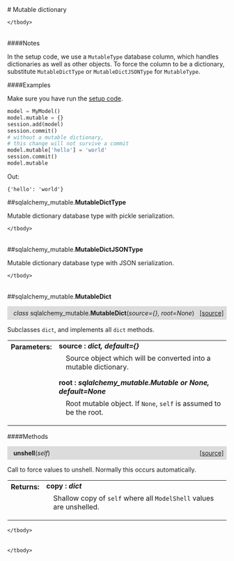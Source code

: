 <script src="https://cdn.mathjax.org/mathjax/latest/MathJax.js?config=TeX-AMS-MML_HTMLorMML" type="text/javascript"></script>

<link rel="stylesheet" href="https://assets.readthedocs.org/static/css/readthedocs-doc-embed.css" type="text/css" />

<style>
    a.src-href {
        float: right;
    }
    p.attr {
        margin-top: 0.5em;
        margin-left: 1em;
    }
    p.func-header {
        background-color: gainsboro;
        border-radius: 0.1em;
        padding: 0.5em;
        padding-left: 1em;
    }
    table.field-table {
        border-radius: 0.1em
    }
</style># Mutable dictionary

<table class="docutils field-list field-table" frame="void" rules="none">
    <col class="field-name" />
    <col class="field-body" />
    <tbody valign="top">
        
    </tbody>
</table>

####Notes

In the setup code, we use a `MutableType` database column, which handles
dictionaries as well as other objects. To force the column to be a
dictionary, substitute `MutableDictType` or `MutableDictJSONType` for
`MutableType`.

####Examples

Make sure you have run the [setup code](setup.md).

```python
model = MyModel()
model.mutable = {}
session.add(model)
session.commit()
# without a mutable dictionary,
# this change will not survive a commit
model.mutable['hello'] = 'world'
session.commit()
model.mutable
```

Out:

```
{'hello': 'world'}
```

##sqlalchemy_mutable.**MutableDictType**



Mutable dictionary database type with pickle serialization.

<table class="docutils field-list field-table" frame="void" rules="none">
    <col class="field-name" />
    <col class="field-body" />
    <tbody valign="top">
        
    </tbody>
</table>





##sqlalchemy_mutable.**MutableDictJSONType**



Mutable dictionary database type with JSON serialization.

<table class="docutils field-list field-table" frame="void" rules="none">
    <col class="field-name" />
    <col class="field-body" />
    <tbody valign="top">
        
    </tbody>
</table>





##sqlalchemy_mutable.**MutableDict**

<p class="func-header">
    <i>class</i> sqlalchemy_mutable.<b>MutableDict</b>(<i>source={}, root=None</i>) <a class="src-href" target="_blank" href="https://github.com/dsbowen/sqlalchemy-mutable/blob/master/sqlalchemy_mutable/mutable_dict.py#L55">[source]</a>
</p>

Subclasses `dict`, and implements all `dict` methods.

<table class="docutils field-list field-table" frame="void" rules="none">
    <col class="field-name" />
    <col class="field-body" />
    <tbody valign="top">
        <tr class="field">
    <th class="field-name"><b>Parameters:</b></td>
    <td class="field-body" width="100%"><b>source : <i>dict, default={}</i></b>
<p class="attr">
    Source object which will be converted into a mutable dictionary.
</p>
<b>root : <i>sqlalchemy_mutable.Mutable or None, default=None</i></b>
<p class="attr">
    Root mutable object. If <code>None</code>, <code>self</code> is assumed to be the root.
</p></td>
</tr>
    </tbody>
</table>



####Methods



<p class="func-header">
    <i></i> <b>unshell</b>(<i>self</i>) <a class="src-href" target="_blank" href="https://github.com/dsbowen/sqlalchemy-mutable/blob/master/sqlalchemy_mutable/mutable_dict.py#L134">[source]</a>
</p>

Call to force values to unshell. Normally this occurs automatically.

<table class="docutils field-list field-table" frame="void" rules="none">
    <col class="field-name" />
    <col class="field-body" />
    <tbody valign="top">
        <tr class="field">
    <th class="field-name"><b>Returns:</b></td>
    <td class="field-body" width="100%"><b>copy : <i>dict</i></b>
<p class="attr">
    Shallow copy of <code>self</code> where all <code>ModelShell</code> values are unshelled.
</p></td>
</tr>
    </tbody>
</table>





<table class="docutils field-list field-table" frame="void" rules="none">
    <col class="field-name" />
    <col class="field-body" />
    <tbody valign="top">
        
    </tbody>
</table>





<table class="docutils field-list field-table" frame="void" rules="none">
    <col class="field-name" />
    <col class="field-body" />
    <tbody valign="top">
        
    </tbody>
</table>

